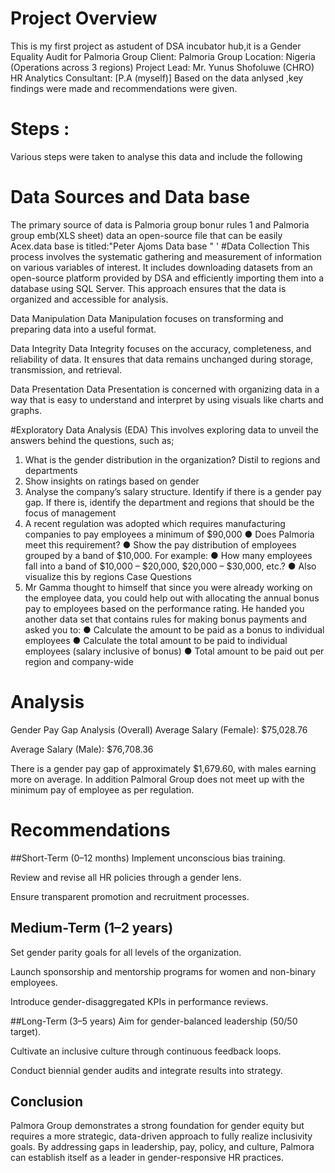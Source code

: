 # Project Overview
This is my first project as astudent of DSA incubator hub,it is a  Gender Equality Audit for Palmoria Group
Client: Palmoria Group
Location: Nigeria (Operations across 3 regions)
Project Lead: Mr. Yunus Shofoluwe (CHRO)
HR Analytics Consultant: [P.A (myself)]
Based on the data anlysed ,key findings were made and recommendations were given.

# Steps :
Various steps were taken  to analyse this data and include the following

# Data Sources and Data base
The primary source of data is  Palmoria group bonur rules 1 and Palmoria group emb(XLS sheet) data an open-source file that can be easily Acex.data base is titled:"Peter Ajoms Data base "
'
#Data Collection
This process involves the systematic gathering and measurement of information on various variables of interest. It includes downloading datasets from an open-source platform provided by DSA and efficiently importing them into a database using SQL Server. This approach ensures that the data is organized and accessible for analysis.

Data Manipulation
Data Manipulation focuses on transforming and preparing data into a useful format.

Data Integrity
Data Integrity focuses on the accuracy, completeness, and reliability of data. It ensures that data remains unchanged during storage, transmission, and retrieval.

Data Presentation
Data Presentation is concerned with organizing data in a way that is easy to understand and interpret by using visuals like charts and graphs.

#Exploratory Data Analysis (EDA)
This involves exploring data to unveil the answers behind the questions, such as;
1. What is the gender distribution in the organization? Distil to regions and
departments
2. Show insights on ratings based on gender
3. Analyse the company’s salary structure. Identify if there is a gender pay gap. If
there is, identify the department and regions that should be the focus of
management
4. A recent regulation was adopted which requires manufacturing companies to pay
employees a minimum of $90,000
● Does Palmoria meet this requirement?
● Show the pay distribution of employees grouped by a band of $10,000. For example:
● How many employees fall into a band of $10,000 – $20,000, $20,000 – $30,000,
etc.?
● Also visualize this by regions
Case Questions
5. Mr Gamma thought to himself that since you were already working on the employee
data, you could help out with allocating the annual bonus pay to employees based on the
performance rating. He handed you another data set that contains rules for making bonus
payments and asked you to:
● Calculate the amount to be paid as a bonus to individual employees
● Calculate the total amount to be paid to individual employees (salary inclusive of
bonus)
● Total amount to be paid out per region and company-wide
# Analysis
Gender Pay Gap Analysis (Overall)
Average Salary (Female): $75,028.76

Average Salary (Male): $76,708.36

There is a gender pay gap of approximately $1,679.60, with males earning more on average.
In addition Palmoral Group does not meet up  with the minimum pay of employee as per regulation.



# Recommendations
##Short-Term (0–12 months)
Implement unconscious bias training.

Review and revise all HR policies through a gender lens.

Ensure transparent promotion and recruitment processes.

## Medium-Term (1–2 years)
Set gender parity goals for all levels of the organization.

Launch sponsorship and mentorship programs for women and non-binary employees.

Introduce gender-disaggregated KPIs in performance reviews.

##Long-Term (3–5 years)
Aim for gender-balanced leadership (50/50 target).

Cultivate an inclusive culture through continuous feedback loops.

Conduct biennial gender audits and integrate results into strategy.

## Conclusion
Palmora Group demonstrates a strong foundation for gender equity but requires a more strategic, data-driven approach to fully realize inclusivity goals. By addressing gaps in leadership, pay, policy, and culture, Palmora can establish itself as a leader in gender-responsive HR practices.


